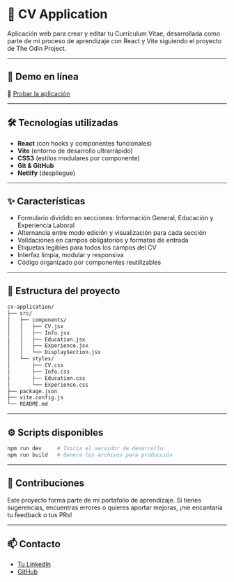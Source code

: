 # 📄 CV Application

Aplicación web para crear y editar tu Currículum Vitae, desarrollada como parte de mi proceso de aprendizaje con React y Vite siguiendo el proyecto de The Odin Project.

---

## 🚀 Demo en línea

🔗 [Probar la aplicación](https://cv-react-application.netlify.app/)

---

## 🛠️ Tecnologías utilizadas

- **React** (con hooks y componentes funcionales)
- **Vite** (entorno de desarrollo ultrarrápido)
- **CSS3** (estilos modulares por componente)
- **Git & GitHub**
- **Netlify** (despliegue)

---

## ✨ Características

- Formulario dividido en secciones: Información General, Educación y Experiencia Laboral
- Alternancia entre modo edición y visualización para cada sección
- Validaciones en campos obligatorios y formatos de entrada
- Etiquetas legibles para todos los campos del CV
- Interfaz limpia, modular y responsiva
- Código organizado por componentes reutilizables

---

## 📂 Estructura del proyecto

```bash
cv-application/
├── src/
│   ├── components/
│   │   ├── CV.jsx
│   │   ├── Info.jsx
│   │   ├── Education.jsx
│   │   ├── Experience.jsx
│   │   └── DisplaySection.jsx
│   └── styles/
│       ├── CV.css
│       ├── Info.css
│       ├── Education.css
│       └── Experience.css
├── package.json
├── vite.config.js
└── README.md
```

---

## ⚙️ Scripts disponibles

```bash
npm run dev     # Inicia el servidor de desarrollo
npm run build   # Genera los archivos para producción
```

---

## 🤝 Contribuciones

Este proyecto forma parte de mi portafolio de aprendizaje. Si tienes sugerencias, encuentras errores o quieres aportar mejoras, ¡me encantaría tu feedback o tus PRs!

---

## 📫 Contacto

* [Tu LinkedIn](https://www.linkedin.com/in/manulzvz/)
* [GitHub](https://github.com/manulzvz)